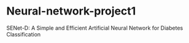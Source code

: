 # Neural-network-project1
SENet-D: A Simple and Efficient Artificial Neural Network for Diabetes Classification
